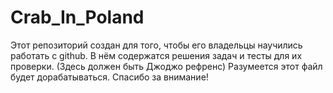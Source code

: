 # Crab_In_Poland	
Этот репозиторий создан для того, чтобы его владельцы научились работать с github. В нём содержатся решения задач и тесты для их проверки.
(Здесь должен быть Джоджо рефренс)
Разумеется этот файл будет дорабатываться. Спасибо за внимание!
